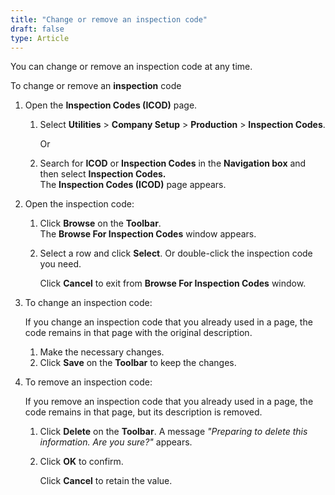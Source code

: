 ```yaml
---
title: "Change or remove an inspection code"
draft: false
type: Article
---
```


You can change or remove an inspection code at any time.

To change or remove an **inspection** code

1.  Open the **Inspection Codes (ICOD)** page.
    1.  Select **Utilities** > **Company Setup** > **Production** > **Inspection Codes**.

        Or

    1.  Search for **ICOD** or **Inspection Codes** in the **Navigation box** and then select **Inspection Codes.** <br> The **Inspection Codes (ICOD)** page appears.

1.  Open the inspection code:
    1.  Click **Browse** on the **Toolbar**. <br> The **Browse For Inspection Codes** window appears.

    1.  Select a row and click **Select**. Or double-click the inspection code you need.

        Click **Cancel** to exit from **Browse For Inspection Codes** window.

2.  To change an inspection code:

    If you change an inspection code that you already used in a page, the code remains in that page with the original description.

    1.  Make the necessary changes.
    1.  Click **Save** on the **Toolbar** to keep the changes.
2.  To remove an inspection code:

    If you remove an inspection code that you already used in a page, the code remains in that page, but its description is removed.

    1.  Click **Delete** on the **Toolbar**. A message *"Preparing to delete this information. Are you sure?"* appears.

    1.  Click **OK** to confirm.

        Click **Cancel** to retain the value.
